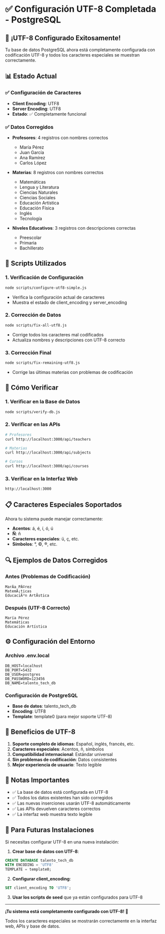 # ✅ Configuración UTF-8 Completada - PostgreSQL

## 🎉 ¡UTF-8 Configurado Exitosamente!

Tu base de datos PostgreSQL ahora está completamente configurada con codificación UTF-8 y todos los caracteres especiales se muestran correctamente.

## 📊 Estado Actual

### ✅ Configuración de Caracteres

- **Client Encoding**: UTF8
- **Server Encoding**: UTF8
- **Estado**: ✅ Completamente funcional

### ✅ Datos Corregidos

- **Profesores**: 4 registros con nombres correctos

  - María Pérez
  - Juan García
  - Ana Ramírez
  - Carlos López

- **Materias**: 8 registros con nombres correctos

  - Matemáticas
  - Lengua y Literatura
  - Ciencias Naturales
  - Ciencias Sociales
  - Educación Artística
  - Educación Física
  - Inglés
  - Tecnología

- **Niveles Educativos**: 3 registros con descripciones correctas
  - Preescolar
  - Primaria
  - Bachillerato

## 🔧 Scripts Utilizados

### 1. Verificación de Configuración

```bash
node scripts/configure-utf8-simple.js
```

- Verifica la configuración actual de caracteres
- Muestra el estado de client_encoding y server_encoding

### 2. Corrección de Datos

```bash
node scripts/fix-all-utf8.js
```

- Corrige todos los caracteres mal codificados
- Actualiza nombres y descripciones con UTF-8 correcto

### 3. Corrección Final

```bash
node scripts/fix-remaining-utf8.js
```

- Corrige las últimas materias con problemas de codificación

## 🚀 Cómo Verificar

### 1. Verificar en la Base de Datos

```bash
node scripts/verify-db.js
```

### 2. Verificar en las APIs

```bash
# Profesores
curl http://localhost:3000/api/teachers

# Materias
curl http://localhost:3000/api/subjects

# Cursos
curl http://localhost:3000/api/courses
```

### 3. Verificar en la Interfaz Web

```
http://localhost:3000
```

## 📋 Caracteres Especiales Soportados

Ahora tu sistema puede manejar correctamente:

- **Acentos**: á, é, í, ó, ú
- **Ñ**: ñ
- **Caracteres especiales**: ü, ç, etc.
- **Símbolos**: °, ©, ®, etc.

## 🔍 Ejemplos de Datos Corregidos

### Antes (Problemas de Codificación)

```
MarÃ­a PÃ©rez
MatemÃ¡ticas
EducaciÃ³n ArtÃ­stica
```

### Después (UTF-8 Correcto)

```
María Pérez
Matemáticas
Educación Artística
```

## ⚙️ Configuración del Entorno

### Archivo .env.local

```env
DB_HOST=localhost
DB_PORT=5432
DB_USER=postgres
DB_PASSWORD=123456
DB_NAME=talento_tech_db
```

### Configuración de PostgreSQL

- **Base de datos**: talento_tech_db
- **Encoding**: UTF8
- **Template**: template0 (para mejor soporte UTF-8)

## 🎯 Beneficios de UTF-8

1. **Soporte completo de idiomas**: Español, inglés, francés, etc.
2. **Caracteres especiales**: Acentos, ñ, símbolos
3. **Compatibilidad internacional**: Estándar universal
4. **Sin problemas de codificación**: Datos consistentes
5. **Mejor experiencia de usuario**: Texto legible

## 📝 Notas Importantes

- ✅ La base de datos está configurada en UTF-8
- ✅ Todos los datos existentes han sido corregidos
- ✅ Las nuevas inserciones usarán UTF-8 automáticamente
- ✅ Las APIs devuelven caracteres correctos
- ✅ La interfaz web muestra texto legible

## 🔄 Para Futuras Instalaciones

Si necesitas configurar UTF-8 en una nueva instalación:

1. **Crear base de datos con UTF-8**:

```sql
CREATE DATABASE talento_tech_db
WITH ENCODING = 'UTF8'
TEMPLATE = template0;
```

2. **Configurar client_encoding**:

```sql
SET client_encoding TO 'UTF8';
```

3. **Usar los scripts de seed** que ya están configurados para UTF-8

---

**¡Tu sistema está completamente configurado con UTF-8! 🚀**

Todos los caracteres especiales se mostrarán correctamente en la interfaz web, APIs y base de datos.
